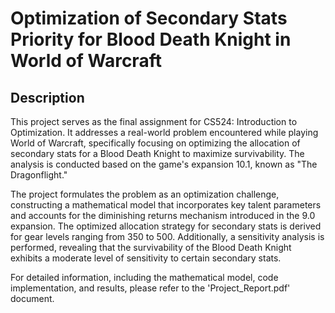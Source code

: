 # Optimization of Secondary Stats Priority for Blood Death Knight in World of Warcraft

## Description
This project serves as the final assignment for CS524: Introduction to Optimization. 
It addresses a real-world problem encountered while playing World of Warcraft, specifically focusing on 
optimizing the allocation of secondary stats for a Blood Death Knight to maximize survivability. 
The analysis is conducted based on the game's expansion 10.1, known as "The Dragonflight."

The project formulates the problem as an optimization challenge, constructing a mathematical model 
that incorporates key talent parameters and accounts for the diminishing returns mechanism introduced in the 9.0 expansion.
The optimized allocation strategy for secondary stats is derived for gear levels ranging from 350 to 500. 
Additionally, a sensitivity analysis is performed, revealing that the survivability of the Blood Death Knight 
exhibits a moderate level of sensitivity to certain secondary stats. 

For detailed information, including the mathematical model, code implementation, and results, please refer to the 'Project_Report.pdf' document.
